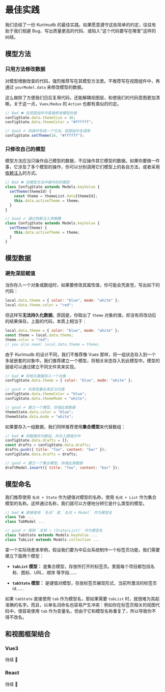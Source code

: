 # 最佳实践

我们总结了一份 Kurimudb 的最佳实践。如果愿意遵守这些简单的约定，往往有助于我们规避 Bug、写出质量更高的代码、或陷入"这个代码要写在哪里"这样的纠结。

## 模型方法

### 只用方法修改数据

对模型增删改查的代码，强烈推荐写在其模型方法里。不推荐写在视图组件中，再通过 `yourModel.data` 来修改模型的数据。

这么做除了方便我们日后复用代码，还能解耦视图层，和使我们的代码意图更加清晰。关于这一点，`Vuex/Redux` 的 `Action` 也都有类似的约定。

```js
// Bad ✖ 在视图组件中直接修改模型的值
configState.data.themeSize = 16;
configState.data.themeColor = "#ffffff";

// Good ✔ 将操作写成一个方法，视图组件去调用
configState.setTheme(16, "#ffffff");
```

### 只修改自己的模型

模型方法应当只操作自己模型的数据，不应操作其它模型的数据。如果你要做一件事，它涉及了多个模型的操作，你可以分别调用它们模型上的各自方法，或者采用[依赖注入](https://stackoverflow.com/questions/130794/what-is-dependency-injection)的方式。

```js
// Bad ✖ 在模型方法中操作别的模型
class ConfigState extends Models.keyValue {
  setTheme(themeId) {
    const theme = themeList.data[themeId];
    this.data.activeTheme = theme;
  }
}

// Good ✔ 通过依赖注入来解耦
class ConfigState extends Models.keyValue {
  setTheme(theme) {
    this.data.activeTheme = theme;
  }
}
```

## 模型数据

### 避免深层赋值

当你存入一个对象或数组时，如果要修改其属性值，你可能会凭直觉，写出如下的代码：

```js
local.data.theme = { color: "blue", mode: "white" };
local.data.theme.color = "red";
```

但这样写**无法持久化数据**。原因是，你取出了 `theme` 对象的值，却没有将改动后的结果保存。上面的代码，本质上相当于：

```js {4}
local.data.theme = { color: "blue", mode: "white" };
const theme = local.data.theme;
theme.color = "red";
// you also need: local.data.theme = theme;
```

由于 Kurimudb 的设计不同，我们不推荐像 Vuex 那样，将一组状态存入到一个多层嵌套的对象中。我们推荐建立一个模型，将相关状态存入到此模型中。模型的层级可以通过建立不同文件夹来实现。

```js
// bad ✖ 将相关数据存入一个对象
configState.data.theme = { color: "blue", mode: "white" };

// good ✔ 利用变量名来区分归类
configState.data.themeColor = "blue";
configState.data.themeMode = "white";

// good ✔ 建立一个模型，存储此类数据
themeState.data.color = "blue";
themeState.data.mode = "white";
```

如果要存入一组数据，我们同样推荐使用**集合模型**来代替数组：

```js
// bad ✖ 将数据存为数组，并存入键值对中
configState.data.drafts = [];
const drafts = configState.data.drafts;
drafts.push({ title: "foo", content: "bar" });
configState.data.drafts = drafts;

// good ✔ 建立一个集合模型，存储此类数据
draftModel.insert({ title: "foo", content: "bar" });
```

## 模型命名

我们推荐使用 `名词 + State` 作为键值对模型的名称，使用 `名词 + List` 作为集合模型的名称。这样通过名称，我们就可以方便地分辨它是什么类型的模型。

```js
// bad ✖ 直接使用 `名词` 或 `名词 + Model` 作为模型名
class Tab ...
class TabModel ...

// good ✔ 使用 `名称 + (State/List)` 作为模型名
class TabState extends Models.keyValue ...
class TabList extends Models.collection ...
```

拿一个实际场景来举例，假设我们要为中后台系统制作一个标签页功能，我们需要建立下面两个模型：

- **`tabList` 模型：** 是集合模型，存放所打开的标签页。里面每个项目都包括名称、图标、URL、顺序 等字段……

- **`tabState` 模型：** 是键值对模型，存放标签页展现形式、当前所激活的标签页 id……

如果 `tabState` 直接使用 `tab` 作为模型名，那如果需要 `tabList` 时，就很难为其起准确的名字。而且，以单名词命名也容易产生冲突：例如你在标签页相关的视图代码中，很容易使用 `tab` 作为变量名，但由于它和模型名称重复了，所以导致你不得不改名。

## 和视图框架结合

### Vue3

待续 🐸

### React

待续 🐸
